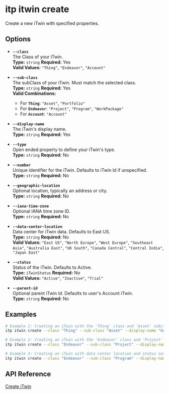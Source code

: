 # itp itwin create

Create a new iTwin with specified properties.

## Options

- **`--class`**  
  The Class of your iTwin.  
  **Type:** `string` **Required:** Yes  
  **Valid Values:** `"Thing"`, `"Endeavor"`, `"Account"`

- **`--sub-class`**  
  The subClass of your iTwin. Must match the selected class.  
  **Type:** `string` **Required:** Yes  
  **Valid Combinations:**  
  - For **`Thing`**: `"Asset"`, `"Portfolio"`  
  - For **`Endeavor`**: `"Project"`, `"Program"`, `"WorkPackage"`  
  - For **`Account`**: `"Account"`

- **`--display-name`**  
  The iTwin's display name.  
  **Type:** `string` **Required:** Yes

- **`--type`**  
  Open ended property to define your iTwin's type.  
  **Type:** `string` **Required:** No

- **`--number`**  
  Unique identifier for the iTwin. Defaults to iTwin Id if unspecified.  
  **Type:** `string` **Required:** No

- **`--geographic-location`**  
  Optional location, typically an address or city.  
  **Type:** `string` **Required:** No

- **`--iana-time-zone`**  
  Optional IANA time zone ID.  
  **Type:** `string` **Required:** No

- **`--data-center-location`**  
  Data center for iTwin data. Defaults to East US.  
  **Type:** `string` **Required:** No  
  **Valid Values:** `"East US"`, `"North Europe"`, `"West Europe"`, `"Southeast Asia"`, `"Australia East"`, `"UK South"`, `"Canada Central"`, `"Central India"`, `"Japan East"`

- **`--status`**  
  Status of the iTwin. Defaults to Active.  
  **Type:** `iTwinStatus` **Required:** No  
  **Valid Values:** `"Active"`, `"Inactive"`, `"Trial"`

- **`--parent-id`**  
  Optional parent iTwin Id. Defaults to user's Account iTwin.  
  **Type:** `string` **Required:** No

## Examples

```bash
# Example 1: Creating an iTwin with the 'Thing' class and 'Asset' subclass
itp itwin create --class "Thing" --sub-class "Asset" --display-name "Golden Gate Revamp"

# Example 2: Creating an iTwin with the 'Endeavor' class and 'Project' subclass
itp itwin create --class "Endeavor" --sub-class "Project" --display-name "Bridge Construction" --geographic-location "San Francisco, CA" --iana-time-zone "America/Los_Angeles"

# Example 3: Creating an iTwin with data center location and status set to 'Trial'
itp itwin create --class "Endeavor" --sub-class "Program" --display-name "Rail Network" --data-center-location "UK South" --status "Trial"
```

## API Reference

[Create iTwin](https://developer.bentley.com/apis/itwins/operations/create-itwin/)

